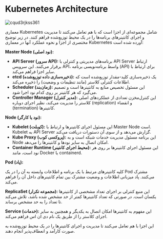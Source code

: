 # Kubernetes Architecture

![cqud3rjkss361](https://github.com/milad6745/Kubernetes/assets/113288076/1b2825b0-d12f-469f-91ba-796feba9c8c9)

معماری Kubernetes شامل مجموعه‌ای از اجزا است که با هم تعامل می‌کنند تا مدیریت و اجرای کانتینرهای برنامه‌ها را در یک محیط توزیع‌شده فراهم کنند. در زیر توضیح مختصری از اجزا و نحوه عملکرد آنها در معماری Kubernetes آورده شده است:

**Master Node (نود اصلی):**
   - **API Server (سرور API):** برنامه‌های مدیریتی و کنترلی با API Server ارتباط برقرار می‌کنند. این سرویس API، واسط برنامه‌نویسی برنامه (API) برای ارتباط با سایر اجزا فراهم می‌کند.
   - **etcd (ذخیره‌سازی داده توزیع‌شده):** یک ذخیره‌سازی کلید-مقدار توزیع‌شده است که اطلاعات کنترلی کلاستر (مانند تنظیمات و وضعیت) را ذخیره می‌کند.
   - **Scheduler (زمان‌بند):** این مسئول تخصیص منابع به کانتینرها است و تصمیم می‌گیرد که هر کانتینر بر روی کدام نود اجرا شود.
   - **Controller Manager (مدیر کنترل):** این کنترل‌مخزن تعدادی از عملکردهای اصلی کلاستر را مدیریت می‌کند، نظیر اجرای دوباره (replication) و انقضاء (termination) کانتینرها.

**Node (نود یا کارگر):**
   - **Kubelet (کوبلت):** این مسئول اجرای کانتینرها و ارتباط با Master Node است. Kubelet به API Server گزارش می‌دهد و از سوی آن دستورات دریافت می‌کند.
   - **Kube Proxy (پروکسی کوب):** این برنامه مسئول مدیریت خدمات شبکه است و به Node امکان اتصال به سایر نودها و کانتینرها را می‌دهد.
   - **Container Runtime (محیط اجرای کانتینر):** این مسئول اجرای کانتینرها بر روی هر نود است، مانند Docker یا containerd.

**Pod (پاد):**

کلیه کانتینرهای مرتبط با یک برنامه و اطلاعات وابسته به آن را در یک Pod مشترک می‌کنند. 
پاد میزبانی اطلاعات و وضعیت مشترک بین تمام کانتینرهای داخل آن را فراهم می‌کند.

**ReplicaSet (مجموعه تکرار):**
این منبع کنترلی بر اجرای تعداد مشخصی از کانتینرها یکسان است.
در صورتی که تعداد کانتینرها کمتر از حد مشخص شده باشد، تلاش می‌کند تا تعداد را به حد مشخص برساند.

**Service (خدمات):**
این مفهوم به کانتینرها امکان اتصال به یکدیگر و همچنین به سایر اجزای کلاستر را از طریق یک نام دی ان اس فراهم می‌کند.

این اجزا با هم تعامل می‌کنند تا مدیریت و اجرای کانتینرها را در یک محیط توزیع‌شده به صورت کارآمد و انعطاف‌پذیر انجام دهند.
